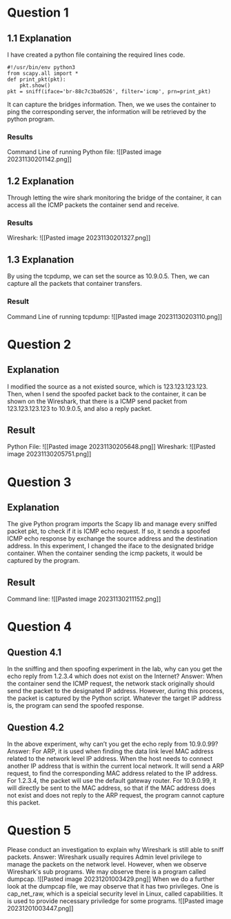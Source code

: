 # Question 1 
## 1.1 Explanation
I have created a python file containing the required lines code. 
```
#!/usr/bin/env python3
from scapy.all import *
def print_pkt(pkt):
    pkt.show()
pkt = sniff(iface='br-88c7c3ba0526', filter='icmp', prn=print_pkt)

```
It can capture the bridges information. Then, we we uses the container to ping the corresponding server, the information will be retrieved by the python program. 
### Results
Command Line of running Python file: 
![[Pasted image 20231130201142.png]]
## 1.2 Explanation
Through letting the wire shark monitoring the bridge of the container, it can access all the ICMP packets the container send and receive. 

### Results
Wireshark: 
![[Pasted image 20231130201327.png]]
## 1.3 Explanation
By using the tcpdump, we can set the source as 10.9.0.5. Then, we can capture all the packets that container transfers. 
### Result
Command Line of running tcpdump: 
![[Pasted image 20231130203110.png]]

# Question 2
## Explanation
I modified the source as a not existed source, which is 123.123.123.123. Then, when I send the spoofed packet back to the container, it can be shown on the Wireshark, that there is a ICMP send packet from 123.123.123.123 to 10.9.0.5, and also a reply packet. 
## Result
Python File: 
![[Pasted image 20231130205648.png]]
Wireshark: 
![[Pasted image 20231130205751.png]]
# Question 3
## Explanation
The give Python program imports the Scapy lib and manage every sniffed packet pkt, to check if it is ICMP echo request. If so, it sends a spoofed ICMP echo response by exchange  the source address and the destination address. 
In this experiment, I changed the iface to the designated bridge container. 
When the container sending the icmp packets, it would be captured by the program. 
## Result
Command line: 
![[Pasted image 20231130211152.png]]

# Question 4
## Question 4.1
In the sniffing and then spoofing experiment in the lab, why can you get the echo reply from 1.2.3.4 which does not exist on the Internet? 
Answer: When the container send the ICMP request, the network stack originally should send the packet to the designated IP address. However, during this process, the packet is captured by the Python script. Whatever the target IP address is, the program can send the spoofed response. 
## Question 4.2
In the above experiment, why can’t you get the echo reply from 10.9.0.99?
Answer: For ARP, it is used when finding the data link level MAC address related to the network level IP address. When the host needs to connect another IP address that is within the current local network. It will send a ARP request, to find the corresponding MAC address related to the IP address. For 1.2.3.4, the packet will use the default gateway router. For 10.9.0.99, it will directly be sent to the MAC address, so that if the MAC address does not exist and does not reply to the ARP request, the program cannot capture this packet. 

# Question 5
Please conduct an investigation to explain why Wireshark is still able to sniff packets. 
Answer: Wireshark usually requires Admin level privilege to manage the packets on the network level. However, when we observe Wireshark's sub programs. We may observe there is a program called dumpcap. 
![[Pasted image 20231201003429.png]]
When we do a further look at the dumpcap file, we may observe that it has two privileges. One is cap_net_raw, which is a speicial security level in Linux, called capabilities. It is used to provide necessary priviledge for some programs. 
![[Pasted image 20231201003447.png]]